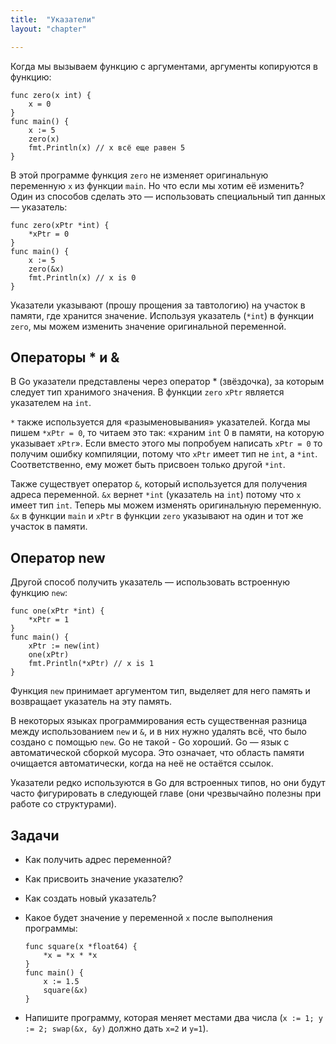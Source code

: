 ```yaml
---
title:  "Указатели"
layout: "chapter"

---
```


Когда мы вызываем функцию с аргументами, аргументы копируются в функцию:

    func zero(x int) {
        x = 0
    }
    func main() {
        x := 5
        zero(x)
        fmt.Println(x) // x всё еще равен 5
    }

В этой программе функция `zero` не изменяет оригинальную переменную `x` из
функции `main`. Но что если мы хотим её изменить? Один из способов сделать это —
использовать специальный тип данных — указатель:

    func zero(xPtr *int) {
        *xPtr = 0
    }
    func main() {
        x := 5
        zero(&x)
        fmt.Println(x) // x is 0
    }

Указатели указывают (прошу прощения за тавтологию) на участок в памяти, где
хранится значение. Используя указатель (`*int`) в функции `zero`, мы можем
изменить значение оригинальной переменной.

## Операторы * и &

В Go указатели представлены через оператор * (звёздочка), за которым следует тип
хранимого значения. В функции `zero` `xPtr` является указателем на `int`.

`*` также используется для «разыменовывания» указателей. Когда мы пишем `*xPtr = 0`, 
то читаем это так: «храним `int` 0 в памяти, на которую указывает `xPtr`».
Если вместо этого мы попробуем написать `xPtr = 0` то получим ошибку компиляции,
потому что `xPtr` имеет тип не `int`, а `*int`. Соответственно, ему может быть
присвоен только другой `*int`.

Также существует оператор `&`, который используется для получения адреса
переменной. `&x` вернет `*int` (указатель на `int`) потому что `x` имеет тип
`int`. Теперь мы можем изменять оригинальную переменную. `&x` в функции `main` и
`xPtr` в функции `zero` указывают на один и тот же участок в памяти.

## Оператор new

Другой способ получить указатель — использовать встроенную функцию `new`:

    func one(xPtr *int) {
        *xPtr = 1
    }
    func main() {
        xPtr := new(int)
        one(xPtr)
        fmt.Println(*xPtr) // x is 1
    }

Функция `new` принимает аргументом тип, выделяет для него память и
возвращает указатель на эту память.

В некоторых языках программирования есть существенная разница между
использованием `new` и `&`, и в них нужно удалять всё, что было создано с
помощью `new`. Go не такой - Go хороший. Go — язык с автоматической сборкой
мусора. Это означает, что область памяти очищается автоматически, когда на неё не
остаётся ссылок.

Указатели редко используются в Go для встроенных типов, но они будут часто
фигурировать в следующей главе (они чрезвычайно полезны при работе со
структурами).

## Задачи

*   Как получить адрес переменной?

*   Как присвоить значение указателю?

*   Как создать новый указатель?

*   Какое будет значение у переменной `x` после выполнения программы:
    
    ```
    func square(x *float64) {
        *x = *x * *x
    }
    func main() {
        x := 1.5
        square(&x)
    }
    ```

*   Напишите программу, которая меняет местами два числа
    (`x := 1; y := 2; swap(&x, &y)` должно дать `x=2` и `y=1`).
